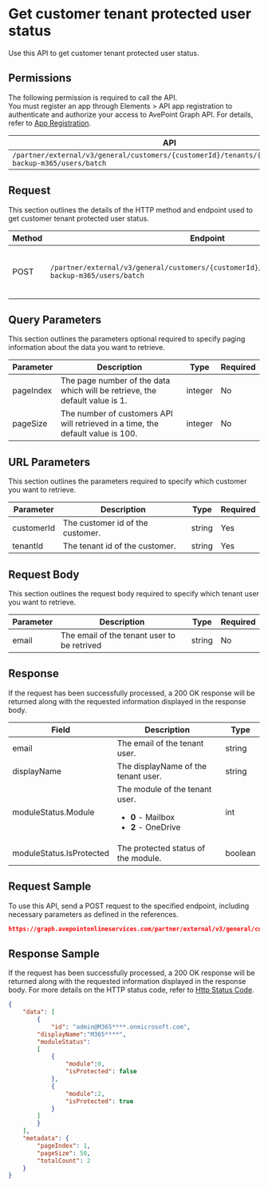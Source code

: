 # Get customer tenant protected user status

Use this API to get customer tenant protected user status.

 ## Permissions

The following permission is required to call the API.  
You must register an app through Elements > API app registration to authenticate and authorize your access to AvePoint Graph API. For details, refer to [App Registration](https://cdn.avepoint.com/assets/apelements-webhelp/avepoint-elements-for-partners/index.htm#!Documents/appregistration.htm).

| API | Permission  |
|-----------|--------|
| `/partner/external/v3/general/customers/{customerId}/tenants/{tenantId}/cloud-backup-m365/users/batch`|elements.cbprotected.read.all|  

## Request

This section outlines the details of the HTTP method and endpoint used to get customer tenant protected user status.

| Method | Endpoint | Description |
|-----------|--------|------------|
| POST | `/partner/external/v3/general/customers/{customerId}/tenants/{tenantId}/cloud-backup-m365/users/batch` | Get customer tenant protected user status.|

## Query Parameters

This section outlines the parameters optional required to specify paging information about the data you want to retrieve.

| Parameter | Description | Type | Required |
| --- | --- | --- | --- |
| pageIndex | The page number of the data which will be retrieve, the default value is 1. | integer | No |
| pageSize | The number of customers API will retrieved in a time, the default value is 100. | integer | No |
 
## URL Parameters

This section outlines the parameters required to specify which customer you want to retrieve.

| Parameter | Description | Type | Required |
| --- | --- | --- | --- |
| customerId | The customer id of the customer.    | string | Yes |
| tenantId | The tenant id of the customer.        | string | Yes |

## Request Body

This section outlines the request body required to specify which tenant user you want to retrieve.

| Parameter | Description | Type | Required |
| --- | --- | --- | --- |
| email | The email of the tenant user to be retrived | string | No |

## Response

If the request has been successfully processed, a 200 OK response will be returned along with the requested information displayed in the response body.
 
| Field | Description | Type |
| --- | --- | --- |
| email                     | The email of the tenant user.                       | string |
| displayName               | The displayName of the tenant user.                 | string |
| moduleStatus.Module       | The module of the tenant user.  <ul><li>**0** - Mailbox</li><li>**2** - OneDrive</li></ul>               | int |
| moduleStatus.IsProtected  | The protected status of the module.                  | boolean |

## Request Sample
To use this API, send a POST request to the specified endpoint, including necessary parameters as defined in the references.
```json
https://graph.avepointonlineservices.com/partner/external/v3/general/customers/{customerId}/tenants/{tenantId}/cloud-backup-m365/users/batch
```
 
## Response Sample
If the request has been successfully processed, a 200 OK response will be returned along with the requested information displayed in the response body.
For more details on the HTTP status code, refer to [Http Status Code](https://learn.avepoint.com/docs/Use-AvePoint-Graph-API.html#http-status-code).
```json
{
    "data": [
        {
            "id": "admin@M365****.onmicrosoft.com",
        "displayName":"M365****",
        "moduleStatus":
        [
            {
                "module":0,
                "isProtected": false
            },
            {
                "module":2,
                "isProtected": true
            }
        ]
        }
    ],
    "metadata": {
        "pageIndex": 1,
        "pageSize": 50,
        "totalCount": 2
    }
}
```